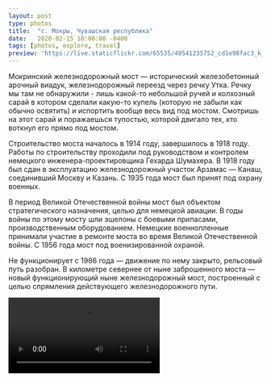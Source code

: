 ```yaml
---
layout: post
type: photos
title:  "с. Мокры, Чувашская республика"
date:   2020-02-15 10:00:00 -0400
tags: [photos, explore, travel]
preview: 'https://live.staticflickr.com/65535/49541235752_cd1e98fac3_k_d.jpg'
---
```


Мокринский железнодорожный мост — исторический железобетонный арочный виадук, железнодорожный переезд через речку Утка. Речку мы там не обнаружили - лишь какой-то небольшой ручей и колхозный сарай в котором сделали какую-то купель (которую не забыли как обычно освятить) и испортить вообще весь вид под мостом. Смотришь на этот сарай и поражаешься тупостью, которой двигало тех, кто воткнул его прямо под мостом.

Строительство моста началось в 1914 году, завершилось в 1918 году. Работы по строительству проходили под руководством и контролем немецкого инженера-проектировщика Гехарда Шумахера. В 1918 году был сдан в эксплуатацию железнодорожный участок Арзамас — Канаш, соединивший Москву и Казань. С 1935 года мост был принят под охрану военных.

В период Великой Отечественной войны мост был объектом стратегического назначения, целью для немецкой авиации. В годы войны по этому мосту шли эшелоны с боевыми припасами, производственным оборудованием. Немецкие военнопленные принимали участие в ремонте моста во время Великой Отечественной войны. С 1956 года мост под военизированной охраной.

Не функционирует с 1986 года — движение по нему закрыто, рельсовый путь разобран. В километре севернее от ныне заброшенного моста — новый функционирующий ныне железнодорожный мост, построенный с целью спрямления действующего железнодорожного пути.

<Frame src="https://www.google.com/maps/embed?pb=!1m14!1m12!1m3!1d15798.92345458536!2d47.333337952823484!3d55.4913792743537!2m3!1f0!2f0!3f0!3m2!1i1024!2i768!4f13.1!5e1!3m2!1sen!2sca!4v1581827635462!5m2!1sen!2sca" />

<Video src="https://www.flickr.com/video_download.gne?id=49541014801" />

<Video src="https://www.flickr.com/video_download.gne?id=49540514798" />

![Мокринский мост](https://live.staticflickr.com/65535/49540514308_db3001b3dd_k.jpg){: width="1536" height="2048" loading="lazy"}

![Мокринский мост](https://live.staticflickr.com/65535/49541235752_cd1e98fac3_k.jpg){: width="2048" height="1536" loading="lazy"}

![Мокринский мост](https://live.staticflickr.com/65535/49540517618_73da17cb61_k.jpg){: width="2048" height="1536" loading="lazy"}

![Мокринский мост](https://live.staticflickr.com/65535/49540517418_6393a3cc6f_k.jpg){: width="2048" height="1536" loading="lazy"}

![Мокринский мост](https://live.staticflickr.com/65535/49540517168_502d9e020c_k.jpg){: width="2048" height="1536" loading="lazy"}

![Мокринский мост](https://live.staticflickr.com/65535/49541016436_08768db1e0_k.jpg){: width="2048" height="1536" loading="lazy"}

![Мокринский мост](https://live.staticflickr.com/65535/49541016156_7ead34386d_k.jpg){: width="2048" height="1536" loading="lazy"}

![Мокринский мост](https://live.staticflickr.com/65535/49541015876_2f179df5bd_k.jpg){: width="2048" height="1536" loading="lazy"}

![Мокринский мост](https://live.staticflickr.com/65535/49541015691_2e70964630_k.jpg){: width="2048" height="1536" loading="lazy"}

![Мокринский мост](https://live.staticflickr.com/65535/49541237102_39c3e65768_k.jpg){: width="2048" height="1536" loading="lazy"}

![Мокринский мост](https://live.staticflickr.com/65535/49541015346_9b9afb1bc6_k.jpg){: width="1536" height="2048" loading="lazy"}

![Мокринский мост](https://live.staticflickr.com/65535/49541236872_c1021e9a8c_k.jpg){: width="2048" height="1536" loading="lazy"}

![Мокринский мост](https://live.staticflickr.com/65535/49540515658_fa047f8366_k.jpg){: width="2048" height="1536" loading="lazy"}
